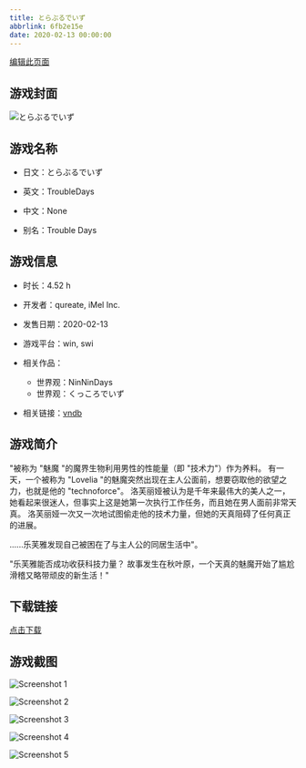 ```yaml
---
title: とらぶるでいず
abbrlink: 6fb2e15e
date: 2020-02-13 00:00:00
---
```

[编辑此页面](https://github.com/ACG-3/ADV3-source/blob/main/source/_posts/games/%E3%81%A8%E3%82%89%E3%81%B6%E3%82%8B%E3%81%A7%E3%81%84%E3%81%9A.md)

## 游戏封面

![とらぶるでいず](https%3A//pan.timero.xyz/onedrive/img_lib_001/%E3%81%A8%E3%82%89%E3%81%B6%E3%82%8B%E3%81%A7%E3%81%84%E3%81%9A_cover.avif)


## 游戏名称

- 日文：とらぶるでいず
- 英文：TroubleDays
- 中文：None

- 别名：Trouble Days


## 游戏信息

- 时长：4.52 h
- 开发者：qureate, iMel Inc.
- 发售日期：2020-02-13
- 游戏平台：win, swi
- 相关作品：
   - 世界观：NinNinDays
   - 世界观：くっころでいず

- 相关链接：[vndb](https://vndb.org/v27751)


## 游戏简介

"被称为 "魅魔 "的魔界生物利用男性的性能量（即 "技术力"）作为养料。
有一天，一个被称为 "Lovelia "的魅魔突然出现在主人公面前，想要窃取他的欲望之力，也就是他的 "technoforce"。
洛芙丽娅被认为是千年来最伟大的美人之一，她看起来很迷人，但事实上这是她第一次执行工作任务，而且她在男人面前非常天真。
洛芙丽娅一次又一次地试图偷走他的技术力量，但她的天真阻碍了任何真正的进展。

......乐芙雅发现自己被困在了与主人公的同居生活中"。

"乐芙雅能否成功收获科技力量？
故事发生在秋叶原，一个天真的魅魔开始了尴尬滑稽又略带顽皮的新生活！"




## 下载链接

[点击下载](https://pan.timero.xyz/onedrive/adv_lib_001/%E3%81%A8%E3%82%89%E3%81%B6%E3%82%8B%E3%81%A7%E3%81%84%E3%81%9A)


## 游戏截图


![Screenshot 1](https%3A//pan.timero.xyz/onedrive/img_lib_001/%E3%81%A8%E3%82%89%E3%81%B6%E3%82%8B%E3%81%A7%E3%81%84%E3%81%9A_Screenshot_1.avif)

![Screenshot 2](https%3A//pan.timero.xyz/onedrive/img_lib_001/%E3%81%A8%E3%82%89%E3%81%B6%E3%82%8B%E3%81%A7%E3%81%84%E3%81%9A_Screenshot_2.avif)

![Screenshot 3](https%3A//pan.timero.xyz/onedrive/img_lib_001/%E3%81%A8%E3%82%89%E3%81%B6%E3%82%8B%E3%81%A7%E3%81%84%E3%81%9A_Screenshot_3.avif)

![Screenshot 4](https%3A//pan.timero.xyz/onedrive/img_lib_001/%E3%81%A8%E3%82%89%E3%81%B6%E3%82%8B%E3%81%A7%E3%81%84%E3%81%9A_Screenshot_4.avif)

![Screenshot 5](https%3A//pan.timero.xyz/onedrive/img_lib_001/%E3%81%A8%E3%82%89%E3%81%B6%E3%82%8B%E3%81%A7%E3%81%84%E3%81%9A_Screenshot_5.avif)

